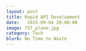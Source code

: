 ```yaml
---
layout: post
title: Rapid API Development 
date:   2015-09-04 20:00:00
image: 737_plane.jpg
category: Tech
blurb: No Time to Waste 
---
```


